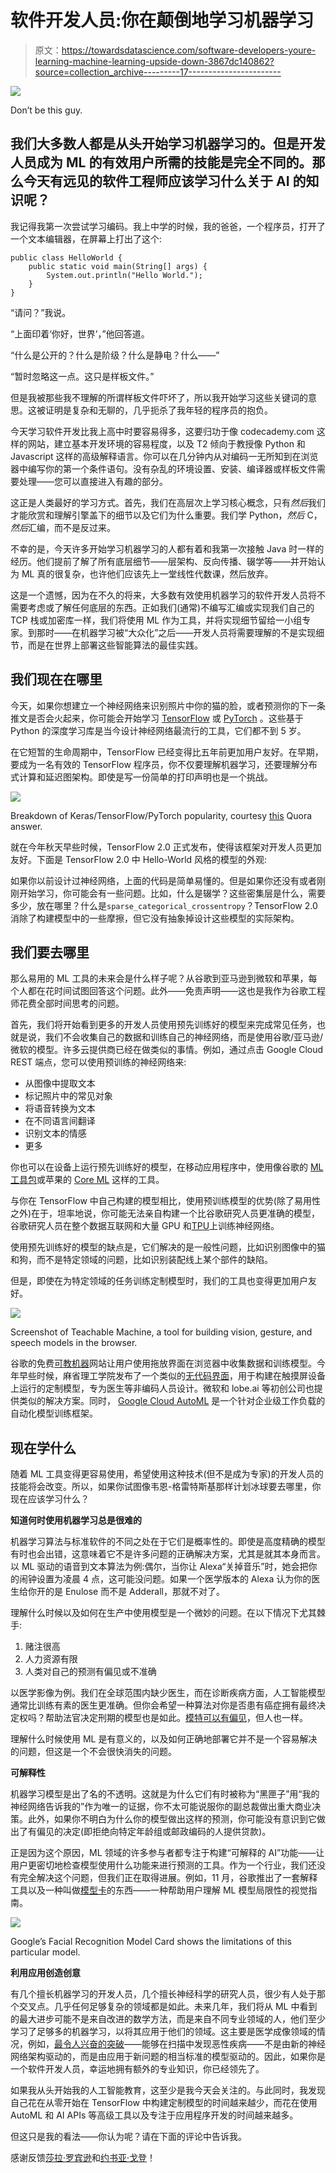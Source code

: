 # 软件开发人员:你在颠倒地学习机器学习

> 原文：<https://towardsdatascience.com/software-developers-youre-learning-machine-learning-upside-down-3867dc140862?source=collection_archive---------17----------------------->

![](img/973205645e0a1db60e75c658bdb04608.png)

Don’t be this guy.

## 我们大多数人都是从头开始学习机器学习的。但是开发人员成为 ML 的有效用户所需的技能是完全不同的。那么今天有远见的软件工程师应该学习什么关于 AI 的知识呢？

我记得我第一次尝试学习编码。我上中学的时候，我的爸爸，一个程序员，打开了一个文本编辑器，在屏幕上打出了这个:

```
public class HelloWorld {
    public static void main(String[] args) {  
        System.out.println("Hello World.");
    }
}
```

“请问？”我说。

“上面印着‘你好，世界’，”他回答道。

“什么是公开的？什么是阶级？什么是静电？什么——”

“暂时忽略这一点。这只是样板文件。”

但是我被那些我不理解的所谓样板文件吓坏了，所以我开始学习这些关键词的意思。这被证明是复杂和无聊的，几乎扼杀了我年轻的程序员的抱负。

今天学习软件开发比我上高中时要容易得多，这要归功于像 codecademy.com 这样的网站，建立基本开发环境的容易程度，以及 T2 倾向于教授像 Python 和 Javascript 这样的高级解释语言。你可以在几分钟内从对编码一无所知到在浏览器中编写你的第一个条件语句。没有杂乱的环境设置、安装、编译器或样板文件需要处理——您可以直接进入有趣的部分。

这正是人类最好的学习方式。首先，我们在高层次上学习核心概念，只有*然后*我们才能欣赏和理解引擎盖下的细节以及它们为什么重要。我们学 Python，*然后* C，*然后*汇编，而不是反过来。

不幸的是，今天许多开始学习机器学习的人都有着和我第一次接触 Java 时一样的经历。他们提前了解了所有底层细节——层架构、反向传播、辍学等——并开始认为 ML 真的很复杂，也许他们应该先上一堂线性代数课，然后放弃。

这是一个遗憾，因为在不久的将来，大多数有效使用机器学习的软件开发人员将不需要考虑或了解任何底层的东西。正如我们(通常)不编写汇编或实现我们自己的 TCP 栈或加密库一样，我们将使用 ML 作为工具，并将实现细节留给一小组专家。到那时——在机器学习被“大众化”之后——开发人员将需要理解的不是实现细节，而是在世界上部署这些智能算法的最佳实践。

## 我们现在在哪里

今天，如果你想建立一个神经网络来识别照片中你的猫的脸，或者预测你的下一条推文是否会火起来，你可能会开始学习 [TensorFlow](http://tensorflow.org) 或 [PyTorch](http://pytorch.org) 。这些基于 Python 的深度学习库是当今设计神经网络最流行的工具，它们都不到 5 岁。

在它短暂的生命周期中，TensorFlow 已经变得比五年前更加用户友好。在早期，要成为一名有效的 TensorFlow 程序员，你不仅要理解机器学习，还要理解分布式计算和延迟图架构。即使是写一份简单的打印声明也是一个挑战。

![](img/1dd793650c1aafa41f8bd059d6bb3cf9.png)

Breakdown of Keras/TensorFlow/PyTorch popularity, courtesy [this](https://www.quora.com/What-are-the-major-differences-between-TensorFlow-Keras-and-PyTorch) Quora answer.

就在今年秋天早些时候，TensorFlow 2.0 正式发布，使得该框架对开发人员更加友好。下面是 TensorFlow 2.0 中 Hello-World 风格的模型的外观:

如果你以前设计过神经网络，上面的代码是简单易懂的。但是如果你还没有或者刚刚开始学习，你可能会有一些问题。比如，什么是辍学？这些密集层是什么，需要多少，放在哪里？什么是`sparse_categorical_crossentropy`？TensorFlow 2.0 消除了构建模型中的一些摩擦，但它没有抽象掉设计这些模型的实际架构。

## 我们要去哪里

那么易用的 ML 工具的未来会是什么样子呢？从谷歌到亚马逊到微软和苹果，每个人都在花时间试图回答这个问题。此外——免责声明——这也是我作为谷歌工程师花费全部时间思考的问题。

首先，我们将开始看到更多的开发人员使用预先训练好的模型来完成常见任务，也就是说，我们不会收集自己的数据和训练自己的神经网络，而是使用谷歌/亚马逊/微软的模型。许多云提供商已经在做类似的事情。例如，通过点击 Google Cloud REST 端点，您可以使用预训练的神经网络来:

*   从图像中提取文本
*   标记照片中的常见对象
*   将语音转换为文本
*   在不同语言间翻译
*   识别文本的情感
*   更多

你也可以在设备上运行预先训练好的模型，在移动应用程序中，使用像谷歌的 [ML 工具包](https://developers.google.com/ml-kit)或苹果的 [Core ML](https://www.google.com/search?q=apple+ml+core&oq=apple+ml+core&aqs=chrome..69i57j69i60l2j69i65j69i60l3.1240j0j7&sourceid=chrome&ie=UTF-8) 这样的工具。

与你在 TensorFlow 中自己构建的模型相比，使用预训练模型的优势(除了易用性之外)在于，坦率地说，你可能无法亲自构建一个比谷歌研究人员更准确的模型，谷歌研究人员在整个数据互联网和大量 GPU 和[TPU](https://en.wikipedia.org/wiki/Tensor_processing_unit)上训练神经网络。

使用预先训练好的模型的缺点是，它们解决的是一般性问题，比如识别图像中的猫和狗，而不是特定领域的问题，比如识别装配线上某个部件的缺陷。

但是，即使在为特定领域的任务训练定制模型时，我们的工具也变得更加用户友好。

![](img/a8ceb4f30accbd06dfbf1ac20b167fbf.png)

Screenshot of Teachable Machine, a tool for building vision, gesture, and speech models in the browser.

谷歌的免费[可教机器](https://teachablemachine.withgoogle.com/)网站让用户使用拖放界面在浏览器中收集数据和训练模型。今年早些时候，麻省理工学院发布了一个类似的[无代码界面](http://news.mit.edu/2019/drag-drop-data-analytics-0627)，用于构建在触摸屏设备上运行的定制模型，专为医生等非编码人员设计。微软和 lobe.ai 等初创公司也提供类似的解决方案。同时， [Google Cloud AutoML](https://cloud.google.com/automl/) 是一个针对企业级工作负载的自动化模型训练框架。

## 现在学什么

随着 ML 工具变得更容易使用，希望使用这种技术(但不是成为专家)的开发人员的技能将会改变。所以，如果你试图像韦恩-格雷特斯基那样计划冰球要去哪里，你现在应该学习什么？

**知道何时使用机器学习总是很难的**

机器学习算法与标准软件的不同之处在于它们是概率性的。即使是高度精确的模型有时也会出错，这意味着它不是许多问题的正确解决方案，尤其是就其本身而言。以 ML 驱动的语音到文本算法为例:偶尔，当你让 Alexa“关掉音乐”时，她会把你的闹钟设置为凌晨 4 点，这可能没问题。如果一个医学版本的 Alexa 认为你的医生给你开的是 Enulose 而不是 Adderall，那就不对了。

理解什么时候以及如何在生产中使用模型是一个微妙的问题。在以下情况下尤其棘手:

1.  赌注很高
2.  人力资源有限
3.  人类对自己的预测有偏见或不准确

以医学影像为例。我们在全球范围内缺少医生，而在诊断疾病方面，人工智能模型通常比训练有素的医生更准确。但你会希望一种算法对你是否患有癌症拥有最终决定权吗？帮助法官决定刑期的模型也是如此。[模特可以有偏见](https://www.technologyreview.com/s/612775/algorithms-criminal-justice-ai/)，但人也一样。

理解什么时候使用 ML 是有意义的，以及如何正确地部署它并不是一个容易解决的问题，但这是一个不会很快消失的问题。

**可解释性**

机器学习模型是出了名的不透明。这就是为什么它们有时被称为“黑匣子”用“我的神经网络告诉我的”作为唯一的证据，你不太可能说服你的副总裁做出重大商业决策。此外，如果你不明白为什么你的模型做出这样的预测，你可能没有意识到它做出了有偏见的决定(即拒绝向特定年龄组或邮政编码的人提供贷款)。

正是因为这个原因，ML 领域的许多参与者都专注于构建“可解释的 AI”功能——让用户更密切地检查模型使用什么功能来进行预测的工具。作为一个行业，我们还没有完全解决这个问题，但我们正在取得进展。例如，11 月，谷歌推出了一套解释工具以及一种叫做[模型卡](https://modelcards.withgoogle.com/face-detection)的东西——一种帮助用户理解 ML 模型局限性的视觉指南。

![](img/9299e8aa1107896bc2839d721712ec71.png)

Google’s Facial Recognition Model Card shows the limitations of this particular model.

**利用应用创造创意**

有几个擅长机器学习的开发人员，几个擅长神经科学的研究人员，很少有人处于那个交叉点。几乎任何足够复杂的领域都是如此。未来几年，我们将从 ML 中看到的最大进步可能不是来自改进的数学方法，而是来自不同专业领域的人，他们至少学习了足够多的机器学习，以将其应用于他们的领域。这主要是医学成像领域的情况，例如，[最令人兴奋的突破](/how-machine-learning-is-transforming-healthcare-at-google-and-beyond-d4f664b7e27c)——能够在扫描中发现恶性疾病——不是由新的神经网络架构驱动的，而是由应用于新问题的相当标准的模型驱动的。因此，如果你是一个软件开发人员，幸运地拥有额外的专业知识，你已经领先了。

如果我从头开始我的人工智能教育，这至少是我今天会关注的。与此同时，我发现自己花在从零开始在 TensorFlow 中构建定制模型的时间越来越少，而花在使用 AutoML 和 AI APIs 等高级工具以及专注于应用程序开发的时间越来越多。

但这只是我的看法——你认为呢？请在下面的评论中告诉我。

感谢反馈[莎拉·罗宾逊](https://medium.com/u/7f2ab73b39f8?source=post_page-----3867dc140862--------------------------------)和[约书亚·戈登](https://medium.com/u/4dde9eebddbd?source=post_page-----3867dc140862--------------------------------)！